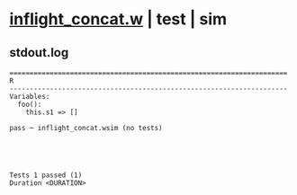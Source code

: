 # [inflight_concat.w](../../../../../examples/tests/valid/inflight_concat.w) | test | sim

## stdout.log
```log
=====================================================================
R
---------------------------------------------------------------------
Variables:
  foo():
    this.s1 => []

pass ─ inflight_concat.wsim (no tests)
 




Tests 1 passed (1) 
Duration <DURATION>

```


